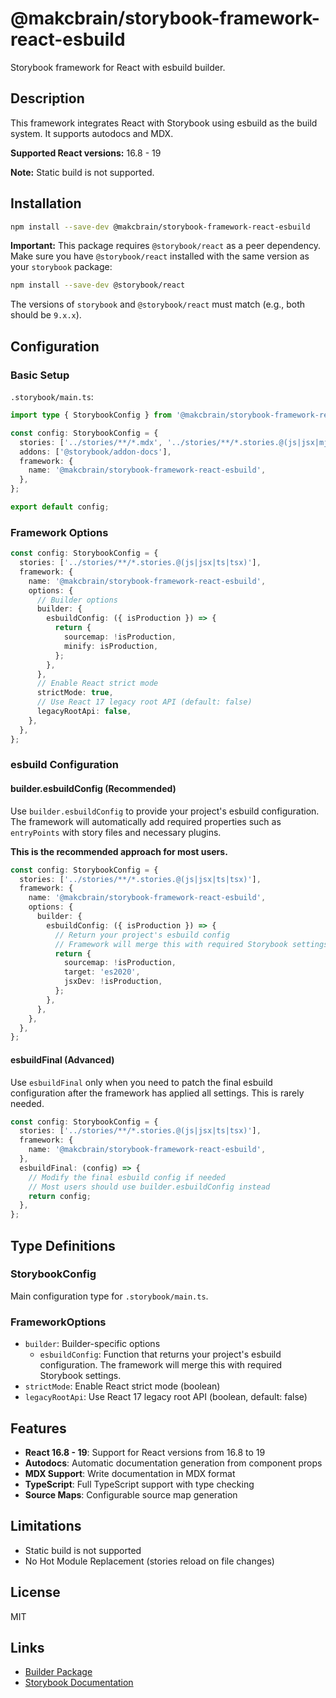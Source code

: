 # @makcbrain/storybook-framework-react-esbuild

Storybook framework for React with esbuild builder.

## Description

This framework integrates React with Storybook using esbuild as the build system. It supports autodocs and MDX.

**Supported React versions:** 16.8 - 19

**Note:** Static build is not supported.

## Installation

```bash
npm install --save-dev @makcbrain/storybook-framework-react-esbuild
```

**Important:** This package requires `@storybook/react` as a peer dependency. Make sure you have `@storybook/react` installed with the same version as your `storybook` package:

```bash
npm install --save-dev @storybook/react
```

The versions of `storybook` and `@storybook/react` must match (e.g., both should be `9.x.x`).

## Configuration

### Basic Setup

`.storybook/main.ts`:

```typescript
import type { StorybookConfig } from '@makcbrain/storybook-framework-react-esbuild';

const config: StorybookConfig = {
  stories: ['../stories/**/*.mdx', '../stories/**/*.stories.@(js|jsx|mjs|ts|tsx)'],
  addons: ['@storybook/addon-docs'],
  framework: {
    name: '@makcbrain/storybook-framework-react-esbuild',
  },
};

export default config;
```

### Framework Options

```typescript
const config: StorybookConfig = {
  stories: ['../stories/**/*.stories.@(js|jsx|ts|tsx)'],
  framework: {
    name: '@makcbrain/storybook-framework-react-esbuild',
    options: {
      // Builder options
      builder: {
        esbuildConfig: ({ isProduction }) => {
          return {
            sourcemap: !isProduction,
            minify: isProduction,
          };
        },
      },
      // Enable React strict mode
      strictMode: true,
      // Use React 17 legacy root API (default: false)
      legacyRootApi: false,
    },
  },
};
```

### esbuild Configuration

#### builder.esbuildConfig (Recommended)

Use `builder.esbuildConfig` to provide your project's esbuild configuration. The framework will automatically add required properties such as `entryPoints` with story files and necessary plugins.

**This is the recommended approach for most users.**

```typescript
const config: StorybookConfig = {
  stories: ['../stories/**/*.stories.@(js|jsx|ts|tsx)'],
  framework: {
    name: '@makcbrain/storybook-framework-react-esbuild',
    options: {
      builder: {
        esbuildConfig: ({ isProduction }) => {
          // Return your project's esbuild config
          // Framework will merge this with required Storybook settings
          return {
            sourcemap: !isProduction,
            target: 'es2020',
            jsxDev: !isProduction,
          };
        },
      },
    },
  },
};
```

#### esbuildFinal (Advanced)

Use `esbuildFinal` only when you need to patch the final esbuild configuration after the framework has applied all settings. This is rarely needed.

```typescript
const config: StorybookConfig = {
  stories: ['../stories/**/*.stories.@(js|jsx|ts|tsx)'],
  framework: {
    name: '@makcbrain/storybook-framework-react-esbuild',
  },
  esbuildFinal: (config) => {
    // Modify the final esbuild config if needed
    // Most users should use builder.esbuildConfig instead
    return config;
  },
};
```

## Type Definitions

### StorybookConfig

Main configuration type for `.storybook/main.ts`.

### FrameworkOptions

- `builder`: Builder-specific options
  - `esbuildConfig`: Function that returns your project's esbuild configuration. The framework will merge this with required Storybook settings.
- `strictMode`: Enable React strict mode (boolean)
- `legacyRootApi`: Use React 17 legacy root API (boolean, default: false)

## Features

- **React 16.8 - 19**: Support for React versions from 16.8 to 19
- **Autodocs**: Automatic documentation generation from component props
- **MDX Support**: Write documentation in MDX format
- **TypeScript**: Full TypeScript support with type checking
- **Source Maps**: Configurable source map generation

## Limitations

- Static build is not supported
- No Hot Module Replacement (stories reload on file changes)

## License

MIT

## Links

- [Builder Package](https://www.npmjs.com/package/@makcbrain/storybook-builder-esbuild)
- [Storybook Documentation](https://storybook.js.org)
